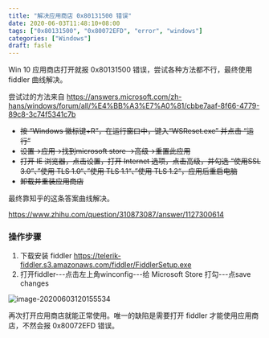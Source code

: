 ```yaml
---
title: "解决应用商店 0x80131500 错误"
date: 2020-06-03T11:48:10+08:00
tags: ["0x80131500", "0x80072EFD", "error", "windows"]
categories: ["Windows"]
draft: fasle
---
```


Win 10 应用商店打开就报 0x80131500 错误，尝试各种方法都不行，最终使用 fiddler 曲线解决。
<!--more-->

尝试过的方法来自 https://answers.microsoft.com/zh-hans/windows/forum/all/%E4%BB%A3%E7%A0%81/cbbe7aaf-8f66-4779-89c8-3c74f5341c7b

- ~~按 “Windows 徽标键+R”，在运行窗口中，键入“WSReset.exe” 并点击 “运行”~~
- ~~设置→应用→找到microsoft store →高级→重置此应用~~
- ~~打开 IE 浏览器，点击设置，打开 Internet 选项，点击高级，并勾选 “使用SSL 3.0”、”使用 TLS 1.0“、”使用 TLS 1.1“、”使用 TLS 1.2“，应用后重启电脑~~
- ~~卸载并重装应用商店~~

最终靠知乎的这条答案曲线解决。

https://www.zhihu.com/question/310873087/answer/1127300614

### 操作步骤

1. 下载安装 fiddler https://telerik-fiddler.s3.amazonaws.com/fiddler/FiddlerSetup.exe
2. 打开fiddler---点击左上角winconfig---给 Microsoft Store 打勾---点save changes

![image-20200603120155534](https://cdn.jsdelivr.net/gh/4ft35t/images@blog/img/2020/20200603120719.png)



再次打开应用商店就能正常使用。唯一的缺陷是需要打开 fiddler 才能使用应用商店，不然会报 0x80072EFD 错误。
